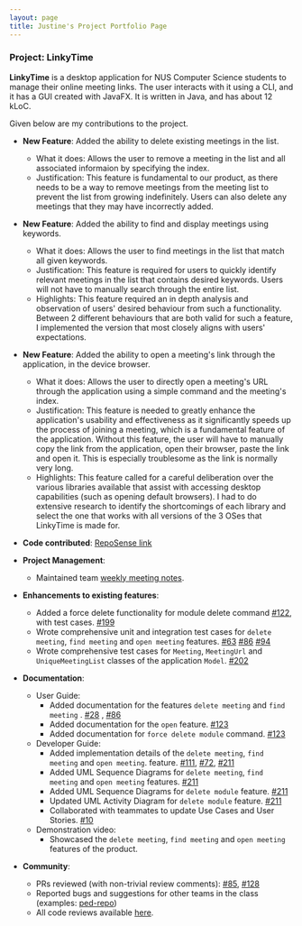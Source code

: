 ```yaml
---
layout: page
title: Justine's Project Portfolio Page
---
```


### Project: LinkyTime

**LinkyTime** is a desktop application for NUS Computer Science students to manage their online meeting links. The user interacts with it using a CLI, and it has a GUI created with JavaFX. It is written in Java, and has about 12 kLoC.

Given below are my contributions to the project.

* **New Feature**: Added the ability to delete existing meetings in the list.
    * What it does: Allows the user to remove a meeting in the list and all associated informaion by specifying the
      index.
    * Justification: This feature is fundamental to our product, as there needs to be a way to remove meetings from the
      meeting list to prevent the list from growing indefinitely. Users can also delete any meetings that they may have
      incorrectly added.

* **New Feature**: Added the ability to find and display meetings using keywords.
    * What it does: Allows the user to find meetings in the list that match all given keywords.
    * Justification: This feature is required for users to quickly identify relevant meetings in the list that contains
      desired keywords. Users will not have to manually search through the entire list.
    * Highlights: This feature required an in depth analysis and observation of users' desired behaviour from such a
      functionality. Between 2 different behaviours that are both valid for such a feature, I implemented the version
      that most closely aligns with users' expectations.

* **New Feature**: Added the ability to open a meeting's link through the application, in the device browser.
    * What it does: Allows the user to directly open a meeting's URL through the application using a simple command and
      the meeting's index.
    * Justification: This feature is needed to greatly enhance the application's usability and effectiveness as it
      significantly speeds up the process of joining a meeting, which is a fundamental feature of the application.
      Without this feature, the user will have to manually copy the link from the application, open their browser, paste
      the link and open it. This is especially troublesome as the link is normally very long.
    * Highlights: This feature called for a careful deliberation over the various libraries available that assist with
      accessing desktop capabilities (such as opening default browsers). I had to do extensive research to identify the
      shortcomings of each library and select the one that works with all versions of the 3 OSes that LinkyTime is made
      for.

* **Code
  contributed**: [RepoSense link](https://nus-cs2103-ay2122s2.github.io/tp-dashboard/?search=AY2122S2-CS2103T-T13-3%2Ftp&sort=groupTitle&sortWithin=title&timeframe=commit&mergegroup=&groupSelect=groupByRepos&breakdown=true&checkedFileTypes=docs~functional-code~test-code~other&since=2022-02-18&tabOpen=true&tabType=authorship&tabAuthor=justinekoh&tabRepo=AY2122S2-CS2103T-T13-3%2Ftp%5Bmaster%5D&authorshipIsMergeGroup=false&authorshipFileTypes=docs~functional-code~test-code~other&authorshipIsBinaryFileTypeChecked=false)

* **Project Management**:
    * Maintained team [weekly meeting notes](https://docs.google.com/document/d/1blOVPpajNMHmHRSajK4t9cl0r2PwMiO2j7FF4Xy-pO8/edit?usp=sharing).

* **Enhancements to existing features**:
    * Added a force delete functionality for module delete
      command [\#122](https://github.com/AY2122S2-CS2103T-T13-3/tp/pull/122), with test cases. [\#199](https://github.com/AY2122S2-CS2103T-T13-3/tp/pull/199)
    * Wrote comprehensive unit and integration test cases for `delete meeting`, `find meeting` and `open meeting` features. [\#63](https://github.com/AY2122S2-CS2103T-T13-3/tp/pull/63) [\#86](https://github.com/AY2122S2-CS2103T-T13-3/tp/pull/86) [\#94](https://github.com/AY2122S2-CS2103T-T13-3/tp/pull/94)
    * Wrote comprehensive test cases for `Meeting`, `MeetingUrl` and `UniqueMeetingList` classes of the application `Model`. [\#202](https://github.com/AY2122S2-CS2103T-T13-3/tp/pull/202)

* **Documentation**:
    * User Guide:
        * Added documentation for the features `delete meeting` and `find meeting`
          . [\#28](https://github.com/AY2122S2-CS2103T-T13-3/tp/pull/28)
          , [\#86](https://github.com/AY2122S2-CS2103T-T13-3/tp/pull/86)
        * Added documentation for the `open` feature. [\#123](https://github.com/AY2122S2-CS2103T-T13-3/tp/pull/123)
        * Added documentation for `force delete module`
          command. [\#123](https://github.com/AY2122S2-CS2103T-T13-3/tp/pull/123)
    * Developer Guide:
        * Added implementation details of the `delete meeting`, `find meeting` and `open meeting`.
          feature. [\#111](https://github.com/AY2122S2-CS2103T-T13-3/tp/pull/111), [\#72](https://github.com/AY2122S2-CS2103T-T13-3/tp/pull/112), [\#211](https://github.com/AY2122S2-CS2103T-T13-3/tp/pull/211)
        * Added UML Sequence Diagrams for `delete meeting`, `find meeting` and `open meeting` features. [\#211](https://github.com/AY2122S2-CS2103T-T13-3/tp/pull/211)
        * Added UML Sequence Diagrams for `delete module` feature. [\#211](https://github.com/AY2122S2-CS2103T-T13-3/tp/pull/211)
        * Updated UML Activity Diagram for `delete module` feature. [\#211](https://github.com/AY2122S2-CS2103T-T13-3/tp/pull/211)
        * Collaborated with teammates to update Use Cases and User Stories. [\#10](https://github.com/AY2122S2-CS2103T-T13-3/tp/pull/10)
    * Demonstration video:
        * Showcased the `delete meeting`, `find meeting` and `open meeting` features of the product.

* **Community**:
    * PRs reviewed (with non-trivial review comments): [\#85](https://github.com/AY2122S2-CS2103T-T13-3/tp/pull/85), [\#128](https://github.com/AY2122S2-CS2103T-T13-3/tp/pull/128)
    * Reported bugs and suggestions for other teams in the class (examples: [ped-repo](https://github.com/justinekoh/ped/issues))
    * All code reviews available [here](https://github.com/AY2122S2-CS2103T-T13-3/tp/pulls?q=is%3Apr+reviewed-by%3Ajustinekoh).
